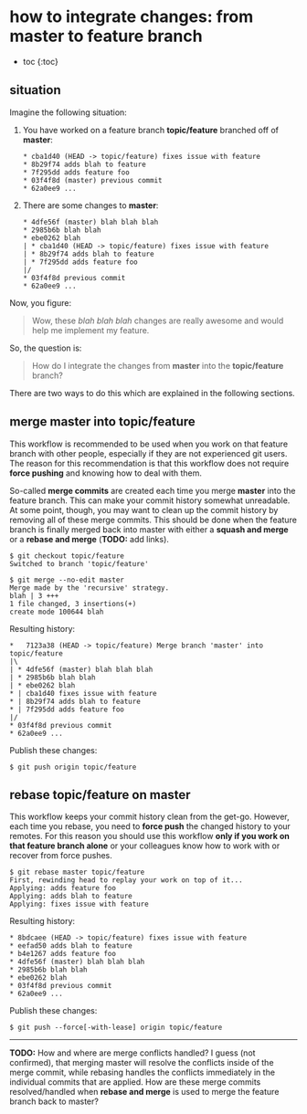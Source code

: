 # how to integrate changes: from master to feature branch

* toc
{:toc}

## situation

Imagine the following situation:

1.  You have worked on a feature branch **topic/feature** branched off of **master**:

    ```
    * cba1d40 (HEAD -> topic/feature) fixes issue with feature
    * 8b29f74 adds blah to feature
    * 7f295dd adds feature foo
    * 03f4f8d (master) previous commit
    * 62a0ee9 ...
    ```

2.  There are some changes to **master**:

    ```
    * 4dfe56f (master) blah blah blah
    * 2985b6b blah blah
    * ebe0262 blah
    | * cba1d40 (HEAD -> topic/feature) fixes issue with feature
    | * 8b29f74 adds blah to feature
    | * 7f295dd adds feature foo
    |/
    * 03f4f8d previous commit
    * 62a0ee9 ...
    ```

Now, you figure:

> Wow, these *blah blah blah* changes are really awesome and would help me implement my feature.

So, the question is:

> How do I integrate the changes from **master** into the **topic/feature** branch?

There are two ways to do this which are explained in the following sections.

## merge master into topic/feature

This workflow is recommended to be used when you work on that feature branch with other people, especially if they are not experienced git users.  The reason for this recommendation is that this workflow does not require **force pushing** and knowing how to deal with them.

So-called **merge commits** are created each time you merge **master** into the feature branch. This can make your commit history somewhat unreadable. At some point, though, you may want to clean up the commit history by removing all of these merge commits. This should be done when the feature branch is finally merged back into master with either a **squash and merge** or a **rebase and merge** (**TODO:** add links).

```console
$ git checkout topic/feature
Switched to branch 'topic/feature'

$ git merge --no-edit master
Merge made by the 'recursive' strategy.
blah | 3 +++
1 file changed, 3 insertions(+)
create mode 100644 blah
```

Resulting history:

```
*   7123a38 (HEAD -> topic/feature) Merge branch 'master' into topic/feature
|\
| * 4dfe56f (master) blah blah blah
| * 2985b6b blah blah
| * ebe0262 blah
* | cba1d40 fixes issue with feature
* | 8b29f74 adds blah to feature
* | 7f295dd adds feature foo
|/
* 03f4f8d previous commit
* 62a0ee9 ...
```

Publish these changes:

```console
$ git push origin topic/feature
```

## rebase topic/feature on master

This workflow keeps your commit history clean from the get-go. However, each time you rebase, you need to **force push** the changed history to your remotes. For this reason you should use this workflow **only if you work on that feature branch alone** or your colleagues know how to work with or recover from force pushes.

```console
$ git rebase master topic/feature
First, rewinding head to replay your work on top of it...
Applying: adds feature foo
Applying: adds blah to feature
Applying: fixes issue with feature
```

Resulting history:

```
* 8bdcaee (HEAD -> topic/feature) fixes issue with feature
* eefad50 adds blah to feature
* b4e1267 adds feature foo
* 4dfe56f (master) blah blah blah
* 2985b6b blah blah
* ebe0262 blah
* 03f4f8d previous commit
* 62a0ee9 ...
```

Publish these changes:

```console
$ git push --force[-with-lease] origin topic/feature
```

---

**TODO:** How and where are merge conflicts handled? I guess (not confirmed), that merging master will resolve the conflicts inside of the merge commit, while rebasing handles the conflicts immediately in the individual commits that are applied. How are these merge commits resolved/handled when **rebase and merge** is used to merge the feature branch back to master?
